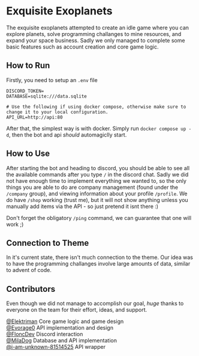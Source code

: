 # Exquisite Exoplanets
The exquisite exoplanets attempted to create an idle game where you can explore planets, solve programming challanges to mine resources, and expand your space business. Sadly we only managed to complete some basic features such as account creation and core game logic.

## How to Run
Firstly, you need to setup an `.env` file

```shell
DISCORD_TOKEN=
DATABASE=sqlite:///data.sqlite

# Use the following if using docker compose, otherwise make sure to change it to your local configuration.
API_URL=http://api:80  
```
After that, the simplest way is with docker. Simply run `docker compose up -d`, then the bot and api _should_ automagiclly start.

## How to Use
After starting the bot and heading to discord, you should be able to see all the available commands after you type `/` in the discord chat. Sadly we did not have enough time to implement everything we wanted to, so the only things you are able to do are company management (found under the `/company` group), and viewing information about your profile `/profile`. We do have `/shop` working (trust me), but it will not show anything unless you manually add items via the API - so just pretend it isnt there :)

Don't forget the obligatory `/ping` command, we can guarantee that one will work ;)

## Connection to Theme
In it's current state, there isn't much connection to the theme. Our idea was to have the programming challanges involve large amounts of data, similar to advent of code.

## Contributors
Even though we did not manage to accomplish our goal, _huge_ thanks to everyone on the team for their effort, ideas, and support.

<!-- Alphabetical Order :) -->
[@Elektriman](https://github.com/Elektriman) Core game logic and game design<br>
[@Evorage0](https://github.com/Evorage0) API implementation and design<br>
[@FloncDev](https://github.com/FloncDev) Discord interaction<br>
[@MilaDog](https://github.com/MilaDog) Database and API implementation<br>
[@i-am-unknown-81514525](https://github.com/i-am-unknown-81514525) API wrapper
